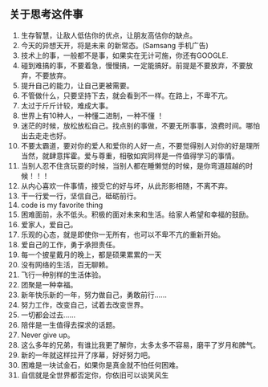 ## 关于思考这件事
1. 生存智慧，让敌人低估你的优点，让朋友高估你的缺点。
2. 今天的异想天开，将是未来 的新常态。(Samsang 手机广告)
3. 技术上的事，一般都不是事，如果实在无计可施，你还有GOOGLE.
4. 碰到难搞的事，不要着急，慢慢搞，一定能搞好。前提是不要放弃，不要放弃，不要放弃。
5. 提升自己的能力，让自己更被需要。
6. 不管做什么，只要坚持下去，就会看到不一样。在路上，不卑不亢。
7. 太过于斤斤计较，难成大事。
8. 世界上有10种人，一种懂二进制，一种不懂 ！
9. 迷茫的时候，放松放松自己。找点别的事做，不要无所事事，浪费时间。哪怕出去走走也好。
10. 不要太霸道，要对你的爱人和爱你的人好一点，不要觉得别人对你的好是理所当然，就肆意挥霍。爱与尊重，相敬如宾同样是一件值得学习的事情。
11. 当别人忍不住贪玩耍的时候，当别人都在睡懒觉的时候，是你弯道超越的时候！！！
12. 从内心喜欢一件事情，接受它的好与坏，从此形影相随，不离不弃。
13. 干一行爱一行，坚信自己，砥砺前行。
14. code is my favorite thing
15. 困难面前，永不低头。积极的面对未来和生活。给家人希望和幸福的鼓励。
16. 爱家人，爱自己。
17. 乐观的心态，就是即使你一无所有，也可以不卑不亢的重新开始。
18. 爱自己的工作，勇于承担责任。
19. 每一个披星戴月的晚上，都是硕果累累的一天
20. 没有网络的生活，百无聊赖。
21. 飞行一种别样的生活体验。
22. 团聚是一种幸福。
23. 新年快乐新的一年，努力做自己，勇敢前行……
24. 努力工作，改变自己，试着去改变世界。
25. 一切都会过去……
26. 陪伴是一生值得去探求的话题。
27. Never give up。
28. 这么多年的兄弟，有谁比我更了解你，太多太多不容易，磨平了岁月和脾气。
29. 新的一年就这样拉开了序幕，好好努力吧。
30. 困难是一块试金石，如果你是真金就不怕任何困难。
31. 自信就是全世界都否定你，你依旧可以谈笑风生
